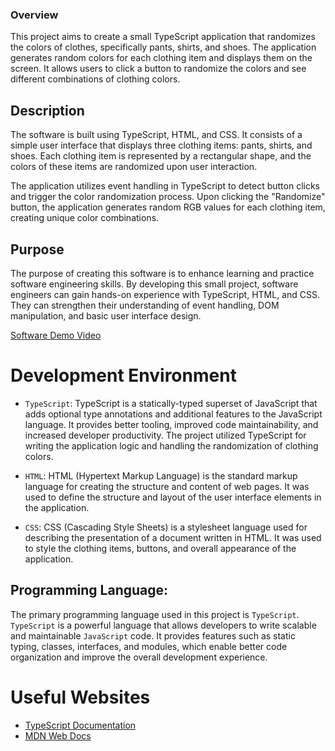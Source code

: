 ### Overview

This project aims to create a small TypeScript application that randomizes the colors of clothes, specifically pants, shirts, and shoes. The application generates random colors for each clothing item and displays them on the screen. It allows users to click a button to randomize the colors and see different combinations of clothing colors.

## Description
The software is built using TypeScript, HTML, and CSS. It consists of a simple user interface that displays three clothing items: pants, shirts, and shoes. Each clothing item is represented by a rectangular shape, and the colors of these items are randomized upon user interaction.

The application utilizes event handling in TypeScript to detect button clicks and trigger the color randomization process. Upon clicking the "Randomize" button, the application generates random RGB values for each clothing item, creating unique color combinations.

## Purpose
The purpose of creating this software is to enhance learning and practice software engineering skills. By developing this small project, software engineers can gain hands-on experience with TypeScript, HTML, and CSS. They can strengthen their understanding of event handling, DOM manipulation, and basic user interface design.



[Software Demo Video](https://youtu.be/klNisxx0CPI)

# Development Environment

* `TypeScript`: TypeScript is a statically-typed superset of JavaScript that adds optional type annotations and additional features to the JavaScript language. It provides better tooling, improved code maintainability, and increased developer productivity. The project utilized TypeScript for writing the application logic and handling the randomization of clothing colors.

* `HTML`: HTML (Hypertext Markup Language) is the standard markup language for creating the structure and content of web pages. It was used to define the structure and layout of the user interface elements in the application.

* `CSS`: CSS (Cascading Style Sheets) is a stylesheet language used for describing the presentation of a document written in HTML. It was used to style the clothing items, buttons, and overall appearance of the application.

## Programming Language:
The primary programming language used in this project is `TypeScript`. `TypeScript` is a powerful language that allows developers to write scalable and maintainable `JavaScript` code. It provides features such as static typing, classes, interfaces, and modules, which enable better code organization and improve the overall development experience.

# Useful Websites

* [TypeScript Documentation](https://www.typescriptlang.org/docs/)
* [MDN Web Docs](https://developer.mozilla.org/en-US/)